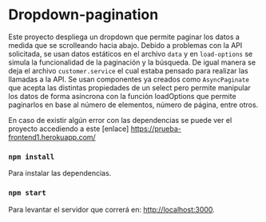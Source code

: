 # Dropdown-pagination

Este proyecto despliega un dropdown que permite paginar los datos a medida que se scrolleando hacia abajo. Debido a problemas con la API solicitada, se usan datos estáticos en el archivo `data`  y en `load-options` se simula la funcionalidad de la paginación y la búsqueda. De igual manera se deja el archivo `customer.service` el cual estaba pensado para realizar las llamadas a la API.
Se usan componentes ya creados como `AsyncPaginate` que acepta las distintas propiedades de un select pero permite manipular los datos de forma asíncrona con la función loadOptions que permite paginarlos en base al número de elementos, número de página, entre otros.

En caso de existir algún error con las dependencias se puede ver el proyecto accediendo a este [enlace] https://prueba-frontend1.herokuapp.com/


### `npm install`
Para instalar las dependencias.

### `npm start`
Para levantar el servidor que correrá en: [http://localhost:3000](http://localhost:3000).


